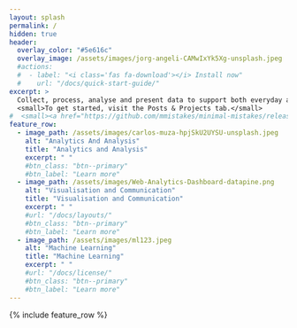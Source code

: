```yaml
---
layout: splash
permalink: /
hidden: true
header:
  overlay_color: "#5e616c"
  overlay_image: /assets/images/jorg-angeli-CAMwIxYk5Xg-unsplash.jpeg
  #actions:
  #  - label: "<i class='fas fa-download'></i> Install now"
  #    url: "/docs/quick-start-guide/"
excerpt: >
  Collect, process, analyse and present data to support both everyday and strategic business decisions.<br />
  <small>To get started, visit the Posts & Projects tab.</small>
#  <small><a href="https://github.com/mmistakes/minimal-mistakes/releases/tag/4.24.0">Latest release v4.24.0</a></small>
feature_row:
  - image_path: /assets/images/carlos-muza-hpjSkU2UYSU-unsplash.jpeg
    alt: "Analytics And Analysis"
    title: "Analytics and Analysis"
    excerpt: " "
    #btn_class: "btn--primary"
    #btn_label: "Learn more"
  - image_path: /assets/images/Web-Analytics-Dashboard-datapine.png
    alt: "Visualisation and Communication"
    title: "Visualisation and Communication"
    excerpt: " "
    #url: "/docs/layouts/"
    #btn_class: "btn--primary"
    #btn_label: "Learn more"
  - image_path: /assets/images/ml123.jpeg
    alt: "Machine Learning"
    title: "Machine Learning"
    excerpt: " "
    #url: "/docs/license/"
    #btn_class: "btn--primary"
    #btn_label: "Learn more"      
---
```


{% include feature_row %}
